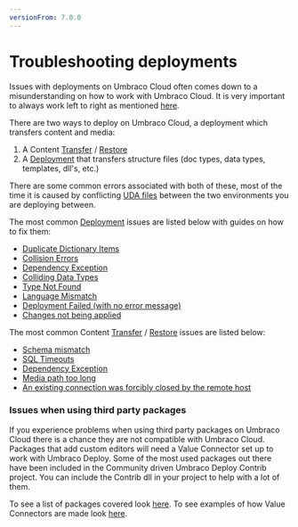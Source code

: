 ```yaml
---
versionFrom: 7.0.0
---
```


# Troubleshooting deployments

Issues with deployments on Umbraco Cloud often comes down to a misunderstanding on how to work with Umbraco Cloud. It is very important to always work left to right as mentioned [here](../../Deployment).

There are two ways to deploy on Umbraco Cloud, a deployment which transfers content and media:
1. A Content [Transfer](../../Deployment/Content-Transfer) / [Restore](../../Deployment/Restoring-content)
1. A [Deployment](../../Deployment/Cloud-to-Cloud) that transfers structure files (doc types, data types, templates, dll's, etc.)

There are some common errors associated with both of these, most of the time it is caused by conflicting [UDA files](../../Set-Up/Power-Tools/generating-uda-files/#what-are-uda-files) between the two environments you are deploying between.

The most common [Deployment](../../Deployment/Cloud-to-Cloud) issues are listed below with guides on how to fix them:

* [Duplicate Dictionary Items](Duplicate-Dictionary-Items)
* [Collision Errors](Structure-Error)
* [Dependency Exception](Dependency-Exceptions)
* [Colliding Data Types](Colliding-Datatypes)
* [Type Not Found](Type-Not-Found)
* [Language Mismatch](Language-Mismatch)
* [Deployment Failed (with no error message)](Deployment-Failed)
* [Changes not being applied](Changes-Not-Being-Applied)  

The most common Content [Transfer](../../Deployment/Content-Transfer) / [Restore](../../Deployment/Restoring-content) issues are listed below:
* [Schema mismatch](Schema-Mismatches)
* [SQL Timeouts](../../Deployment/Deploy-Settings/#timeout-issues)
* [Dependency Exception](Dependency-Exceptions)
* [Media path too long](Path-too-long-exception)
* [An existing connection was forcibly closed by the remote host](Connection-Forcibly)


### Issues when using third party packages

If you experience problems when using third party packages on Umbraco Cloud there is a chance they are not compatible with Umbraco Cloud. Packages that add custom editors will need a Value Connector set up to work with Umbraco Deploy. Some of the most used packages out there have been included in the Community driven Umbraco Deploy Contrib project. You can include the Contrib dll in your project to help with a lot of them.

To see a list of packages covered look [here](https://github.com/umbraco/Umbraco.Deploy.Contrib).
To see examples of how Value Connectors are made look [here](https://github.com/umbraco/Umbraco.Deploy.ValueConnectors).
